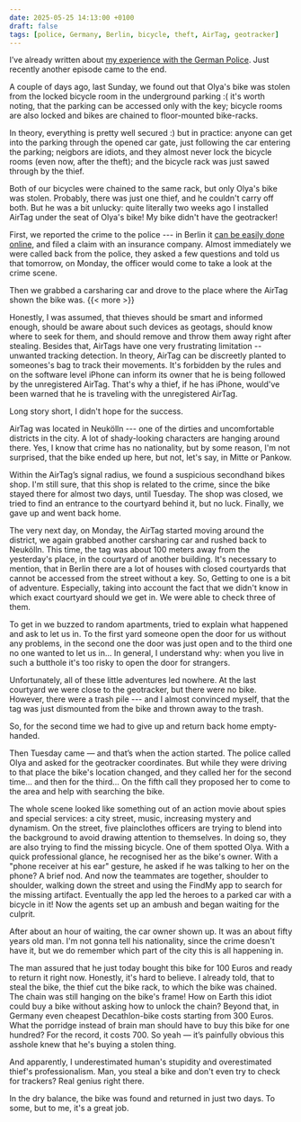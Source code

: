 ```yaml
---
date: 2025-05-25 14:13:00 +0100
draft: false
tags: [police, Germany, Berlin, bicycle, theft, AirTag, geotracker]
---
```

I’ve already written about [my experience with the German Police](https://romka.eu/en/note/2024/supermoon/). Just recently another episode came to the end.

A couple of days ago, last Sunday, we found out that Olya's bike was stolen from the locked bicycle room in the underground parking :( it's worth noting, that the parking can be accessed only with the key; bicycle rooms are also locked and bikes are chained to floor-mounted bike-racks.

In theory, everything is pretty well secured :) but in practice: anyone can get into the parking through the opened car gate, just following the car entering the parking; neigbors are idiots, and they almost never lock the bicycle rooms (even now, after the theft); and the bicycle rack was just sawed through by the thief.

Both of our bicycles were chained to the same rack, but only Olya's bike was stolen. Probably, there was just one thief, and he couldn't carry off both. But he was a bit unlucky: quite literally two weeks ago I installed AirTag under the seat of Olya's bike! My bike didn't have the geotracker!

First, we reported the crime to the police --- in Berlin it [can be easily done online](https://www.internetwache-polizei-berlin.de/index_121.html), and filed a claim with an insurance company. Almost immediately we were called back from the police, they asked a few questions and told us that tomorrow, on Monday, the officer would come to take a look at the crime scene.

Then we grabbed a carsharing car and drove to the place where the AirTag shown the bike was.
{{< more >}}
<!--more-->

Honestly, I was assumed, that thieves should be smart and informed enough, should be aware about such devices as geotags, should know where to seek for them, and should remove and throw them away right after stealing. Besides that, AirTags have one very frustrating limitation -- unwanted tracking detection. In theory, AirTag can be discreetly planted to someones's bag to track their movements. It's forbidden by the rules and on the software level iPhone can inform its owner that he is being followed by the unregistered AirTag. That's why a thief, if he has iPhone, would've been warned that he is traveling with the unregistered AirTag.

Long story short, I didn't hope for the success.

AirTag was located in Neukölln --- one of the dirties and uncomfortable districts in the city. A lot of shady-looking characters are hanging around there. Yes, I know that crime has no nationality, but by some reason, I'm not surprised, that the bike ended up here, but not, let's say, in Mitte or Pankow.

Within the AirTag’s signal radius, we found a suspicious secondhand bikes shop. I'm still sure, that this shop is related to the crime, since the bike stayed there for almost two days, until Tuesday. The shop was closed, we tried to find an entrance to the courtyard behind it, but no luck. Finally, we gave up and went back home.

The very next day, on Monday, the AirTag started moving around the district, we again grabbed another carsharing car and rushed back to Neukölln. This time, the tag was about 100 meters away from the yesterday's place, in the courtyard of another building. It's necessary to mention, that in Berlin there are a lot of houses with closed courtyards that cannot be accessed from the street without a key. So, Getting to one is a bit of adventure. Especially, taking into account the fact that we didn't know in which exact courtyard should we get in. We were able to check three of them.

To get in we buzzed to random apartments, tried to explain what happened and ask to let us in. To the first yard someone open the door for us without any problems, in the second one the door was just open and to the third one no one wanted to let us in... In general, I understand why: when you live in such a butthole it's too risky to open the door for strangers.

Unfortunately, all of these little adventures led nowhere. At the last courtyard we were close to the geotracker, but there were no bike. However, there were a trash pile --- and I almost convinced myself, that the tag was just dismounted from the bike and thrown away to the trash.

So, for the second time we had to give up and return back home empty-handed.

Then Tuesday came — and that’s when the action started. The police called Olya and asked for the geotracker coordinates. But while they were driving to that place the bike's location changed, and they called her for the second time... and then for the third... On the fifth call they proposed her to come to the area and help with searching the bike.

The whole scene looked like something out of an action movie about spies and special services: a city street, music, increasing mystery and dynamism. On the street, five plainclothes officers are trying to blend into the background to avoid drawing attention to themselves. In doing so, they are also trying to find the missing bicycle. One of them spotted Olya. With a quick professional glance, he recognised her as the bike's owner. With a "phone receiver at his ear" gesture, he asked if he was talking to her on the phone? A brief nod. And now the teammates are together, shoulder to shoulder, walking down the street and using the FindMy app to search for the missing artifact. Eventually the app led the heroes to a parked car with a bicycle in it! Now the agents set up an ambush and began waiting for the culprit.

After about an hour of waiting, the car owner shown up. It was an about fifty years old man. I'm not gonna tell his nationality, since the crime doesn't have it, but we do remember which part of the city this is all happening in.

The man assured that he just today bought this bike for 100 Euros and ready to return it right now. Honestly, it's hard to believe. I already told, that to steal the bike, the thief cut the bike rack, to which the bike was chained. The chain was still hanging on the bike's frame! How on Earth this idiot could buy a bike without asking how to unlock the chain? Beyond that, in Germany even cheapest Decathlon-bike costs starting from 300 Euros. What the porridge instead of brain man should have to buy this bike for one hundred? For the record, it costs 700. So yeah — it’s painfully obvious this asshole knew that he's buying a stolen thing.

And apparently, I underestimated human's stupidity and overestimated thief's professionalism. Man, you steal a bike and don't even try to check for trackers? Real genius right there.

In the dry balance, the bike was found and returned in just two days. To some, but to me, it's a great job.